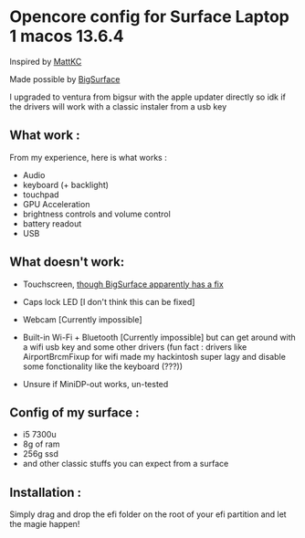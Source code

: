 # Opencore config for Surface Laptop 1 macos 13.6.4
Inspired by [MattKC](https://github.com/itsmattkc/OpenCore-SL3-BigSur/blob/master/README.md)

Made possible by [BigSurface](https://github.com/Xiashangning/BigSurface)

I upgraded to ventura from bigsur with the apple updater directly so idk if the drivers will work with a classic instaler from a usb key

## What work : 
From my experience, here is what works : 
- Audio
- keyboard (+ backlight)
- touchpad
- GPU Acceleration
- brightness controls and volume control
- battery readout
- USB

## What doesn't work:
- Touchscreen, [though BigSurface apparently has a fix](https://github.com/Xiashangning/BigSurface)
- Caps lock LED [I don't think this can be fixed]
- Webcam [Currently impossible]
- Built-in Wi-Fi + Bluetooth [Currently impossible] but can get around with a wifi usb key and some other drivers (fun fact : drivers like AirportBrcmFixup for wifi made my hackintosh super lagy and disable some fonctionality like the keyboard (???))

- Unsure if MiniDP-out works, un-tested

## Config of my surface : 
- i5 7300u 
- 8g of ram 
- 256g ssd
- and other classic stuffs you can expect from a surface

## Installation :
Simply drag and drop the efi folder on the root of your efi partition and let the magie happen! 
